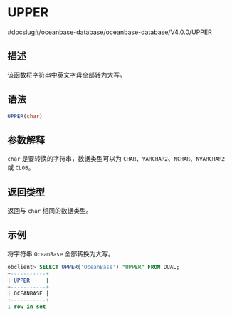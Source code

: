 UPPER 
==========================
#docslug#/oceanbase-database/oceanbase-database/V4.0.0/UPPER




描述 
-----------------------

该函数将字符串中英文字母全部转为大写。

语法 
-----------------------

```sql
UPPER(char)
```



参数解释 
-------------------------

`char` 是要转换的字符串，数据类型可以为 `CHAR`、`VARCHAR2`、`NCHAR`、`NVARCHAR2` 或 `CLOB`。

返回类型 
-------------------------

返回与 `char` 相同的数据类型。

示例 
-----------------------

将字符串 `OceanBase` 全部转换为大写。

```sql
obclient> SELECT UPPER('OceanBase') "UPPER" FROM DUAL;
+-----------+
| UPPER     |
+-----------+
| OCEANBASE |
+-----------+
1 row in set
```


